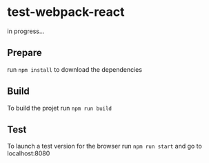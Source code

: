 # test-webpack-react

in progress...

## Prepare

run `npm install` to download the dependencies

## Build

To build the projet run `npm run build`

## Test

To launch a test version for the browser run `npm run start` and go to localhost:8080
